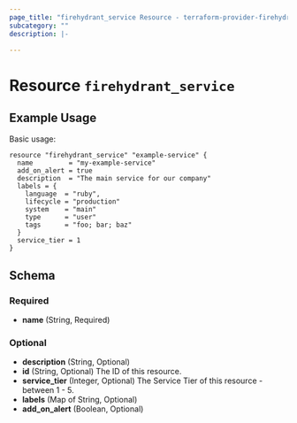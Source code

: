 ```yaml
---
page_title: "firehydrant_service Resource - terraform-provider-firehydrant"
subcategory: ""
description: |-

---
```


# Resource `firehydrant_service`

## Example Usage

Basic usage:

```hcl
resource "firehydrant_service" "example-service" {
  name         = "my-example-service"
  add_on_alert = true
  description  = "The main service for our company"
  labels = {
    language  = "ruby",
    lifecycle = "production"
    system    = "main"
    type      = "user"
    tags      = "foo; bar; baz"
  }
  service_tier = 1
}
```

## Schema

### Required

- **name** (String, Required)

### Optional

- **description** (String, Optional)
- **id** (String, Optional) The ID of this resource.
- **service_tier** (Integer, Optional) The Service Tier of this resource - between 1 - 5.
- **labels** (Map of String, Optional)
- **add_on_alert** (Boolean, Optional)
